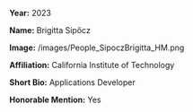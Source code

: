 **Year:** 2023

**Name:** Brigitta Sip&#337;cz

**Image:** /images/People_SipoczBrigitta_HM.png 

**Affiliation:** California Institute of Technology

**Short Bio:** Applications Developer

**Honorable Mention:** Yes
